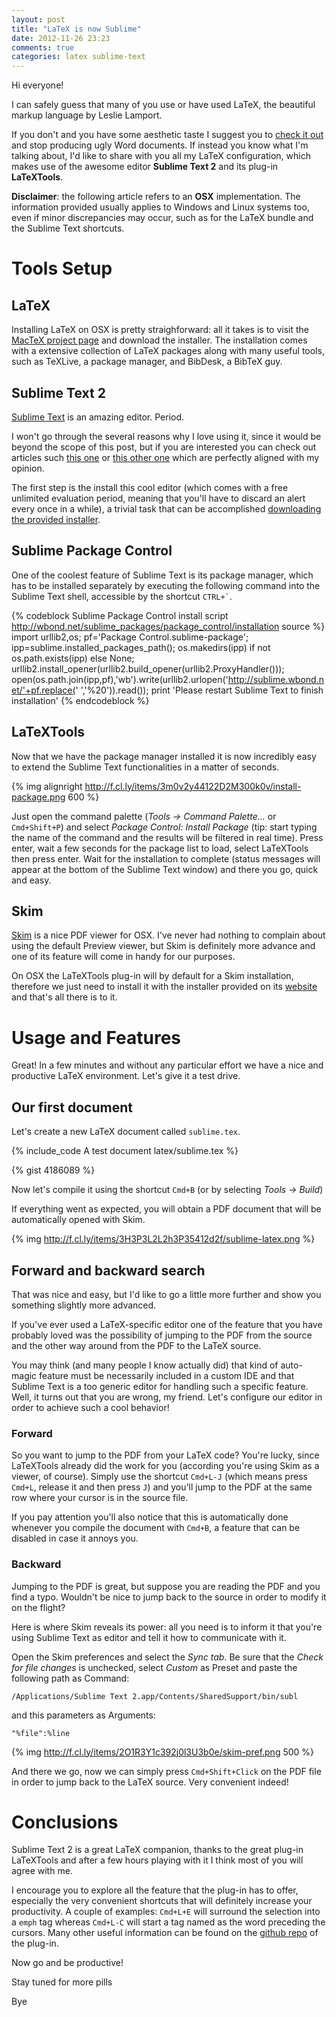 ```yaml
---
layout: post
title: "LaTeX is now Sublime"
date: 2012-11-26 23:23
comments: true
categories: latex sublime-text
---
```

Hi everyone!

I can safely guess that many of you use or have used LaTeX, the beautiful markup language by Leslie Lamport.

If you don't and you have some aesthetic taste I suggest you to [check it out](http://en.wikibooks.org/wiki/LaTeX/Introduction) and stop producing ugly Word documents.
If instead you know what I'm talking about, I'd like to share with you all my LaTeX configuration, which makes use of the awesome editor **Sublime Text 2** and its plug-in **LaTeXTools**.

<!-- more -->

**Disclaimer**: the following article refers to an **OSX** implementation. The information provided usually applies to Windows and Linux systems too, even if minor discrepancies may occur, such as for the LaTeX bundle and the Sublime Text shortcuts.

# Tools Setup

## LaTeX
Installing LaTeX on OSX is pretty straighforward: all it takes is to visit the [MacTeX project page](http://www.tug.org/mactex/) and download the installer.
The installation comes with a extensive collection of LaTeX packages along with many useful tools, such as TeXLive, a package manager, and BibDesk, a BibTeX guy.

## Sublime Text 2
[Sublime Text](http://www.sublimetext.com/) is an amazing editor. Period.

I won't go through the several reasons why I love using it, since it would be beyond the scope of this post, but if you are interested you can check out articles such [this one](http://1p1e1.tumblr.com/post/14262857223/9-reasons-you-must-install-sublime-text-2-code-like-a) or [this other one](http://steverandytantra.com/thoughts/three-months-with-sublime-text-2) which are perfectly aligned with my opinion.

The first step is the install this cool editor (which comes with a free unlimited evaluation period, meaning that you'll have to discard an alert every once in a while), a trivial task that can be accomplished [downloading the provided installer](http://www.sublimetext.com/2).

## Sublime Package Control
One of the coolest feature of Sublime Text is its package manager, which has to be installed separately by executing the following command into the Sublime Text shell, accessible by the shortcut `` CTRL+` ``.

{% codeblock Sublime Package Control install script http://wbond.net/sublime_packages/package_control/installation source %}
import urllib2,os; pf='Package Control.sublime-package'; ipp=sublime.installed_packages_path(); os.makedirs(ipp) if not os.path.exists(ipp) else None; urllib2.install_opener(urllib2.build_opener(urllib2.ProxyHandler())); open(os.path.join(ipp,pf),'wb').write(urllib2.urlopen('http://sublime.wbond.net/'+pf.replace(' ','%20')).read()); print 'Please restart Sublime Text to finish installation'
{% endcodeblock %}

## LaTeXTools
Now that we have the package manager installed it is now incredibly easy to extend the Sublime Text functionalities in a matter of seconds.

{% img alignright http://f.cl.ly/items/3m0v2y44122D2M300k0v/install-package.png 600 %}

Just open the command palette (*Tools -> Command Palette...* or `` Cmd+Shift+P ``) and select *Package Control: Install Package* (tip: start typing the name of the command and the results will be filtered in real time). Press enter, wait a few seconds for the package list to load, select LaTeXTools then press enter.
Wait for the installation to complete (status messages will appear at the bottom of the Sublime Text window) and there you go, quick and easy.

## Skim
[Skim](http://skim-app.sourceforge.net/) is a nice PDF viewer for OSX. I've never had nothing to complain about using the default Preview viewer, but Skim is definitely more advance and one of its feature will come in handy for our purposes.

On OSX the LaTeXTools plug-in will by default for a Skim installation, therefore we just need to install it with the installer provided on its [website](http://skim-app.sourceforge.net/) and that's all there is to it.

# Usage and Features
Great! In a few minutes and without any particular effort we have a nice and productive LaTeX environment. Let's give it a test drive.

## Our first document
Let's create a new LaTeX document called `sublime.tex`.

{% include_code A test document latex/sublime.tex %}

{% gist 4186089 %}

Now let's compile it using the shortcut `` Cmd+B `` (or by selecting *Tools -> Build*)

If everything went as expected, you will obtain a PDF document that will be automatically opened with Skim.

{% img http://f.cl.ly/items/3H3P3L2L2h3P35412d2f/sublime-latex.png %}

## Forward and backward search
That was nice and easy, but I'd like to go a little more further and show you something slightly more advanced.

If you've ever used a LaTeX-specific editor one of the feature that you have probably loved was the possibility of jumping to the PDF from the source and the other way around from the PDF to the LaTeX source.

You may think (and many people I know actually did) that kind of auto-magic feature must be necessarily included in a custom IDE and that Sublime Text is a too generic editor for handling such a specific feature.
Well, it turns out that you are wrong, my friend. Let's configure our editor in order to achieve such a cool behavior!

### Forward
So you want to jump to the PDF from your LaTeX code? You're lucky, since LaTeXTools already did the work for you (according you're using Skim as a viewer, of course).
Simply use the shortcut `` Cmd+L-J `` (which means press `` Cmd+L ``, release it and then press ``J``) and you'll jump to the PDF at the same row where your cursor is in the source file.

If you pay attention you'll also notice that this is automatically done whenever you compile the document with `` Cmd+B ``, a feature that can be disabled in case it annoys you.

### Backward
Jumping to the PDF is great, but suppose you are reading the PDF and you find a typo. Wouldn't be nice to jump back to the source in order to modify it on the flight?

Here is where Skim reveals its power: all you need is to inform it that you're using Sublime Text as editor and tell it how to communicate with it.

Open the Skim preferences and select the *Sync tab*.
Be sure that the *Check for file changes* is unchecked, select *Custom* as Preset and paste the following path as Command:
```
/Applications/Sublime Text 2.app/Contents/SharedSupport/bin/subl 
```
and this parameters as Arguments:
```
"%file":%line
```

{% img http://f.cl.ly/items/2O1R3Y1c392j0l3U3b0e/skim-pref.png 500 %}

And there we go, now we can simply press `` Cmd+Shift+Click `` on the PDF file in order to jump back to the LaTeX source. Very convenient indeed!

# Conclusions
Sublime Text 2 is a great LaTeX companion, thanks to the great plug-in LaTeXTools and after a few hours playing with it I think most of you will agree with me.

I encourage you to explore all the feature that the plug-in has to offer, especially the very convenient shortcuts that will definitely increase your productivity. A couple of examples: `` Cmd+L+E `` will surround the selection into a `` emph `` tag whereas `` Cmd+L-C `` will start a tag named as the word preceding the cursors. Many other useful information can be found on the [github repo](https://github.com/SublimeText/LaTeXTools) of the plug-in.

Now go and be productive!

Stay tuned for more pills

Bye
